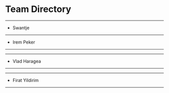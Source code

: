 # Team Directory

---
- Swantje
---
- Irem Peker
---

---
- Vlad Haragea
---

---
- Firat Yildirim
---
